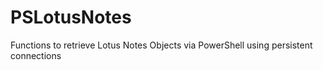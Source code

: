 # PSLotusNotes
Functions to retrieve Lotus Notes Objects via PowerShell using persistent connections
